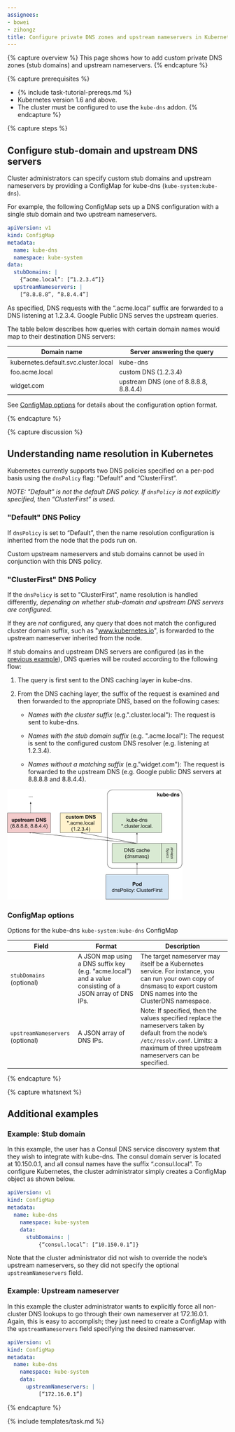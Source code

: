 ```yaml
---
assignees:
- bowei
- zihongz
title: Configure private DNS zones and upstream nameservers in Kubernetes
---
```


{% capture overview %}
This page shows how to add custom private DNS zones (stub domains) and upstream
nameservers.
{% endcapture %}

{% capture prerequisites %}
* {% include task-tutorial-prereqs.md %}
* Kubernetes version 1.6 and above.
* The cluster must be configured to use the `kube-dns` addon.
{% endcapture %}

{% capture steps %}

## Configure stub-domain and upstream DNS servers

Cluster administrators can specify custom stub domains and upstream nameservers
by providing a ConfigMap for kube-dns (`kube-system:kube-dns`).

For example, the following ConfigMap sets up a DNS configuration with a single stub domain and two
upstream nameservers.

```yaml
apiVersion: v1
kind: ConfigMap
metadata:
  name: kube-dns
  namespace: kube-system
data:
  stubDomains: |
    {“acme.local”: [“1.2.3.4”]}
  upstreamNameservers: |
    [“8.8.8.8”, “8.8.4.4”]
```

 As specified, DNS requests with the “.acme.local” suffix
are forwarded to a DNS listening at 1.2.3.4. Google Public DNS
serves the upstream queries.

The table below describes how queries with certain domain names would map to their destination DNS servers:

| Domain name | Server answering the query |
| ----------- | -------------------------- |
| kubernetes.default.svc.cluster.local| kube-dns |
| foo.acme.local| custom DNS (1.2.3.4) |
| widget.com    | upstream DNS (one of 8.8.8.8, 8.8.4.4) |

See [ConfigMap options](#configmap-options) for
details about the configuration option format.

{% endcapture %}

{% capture discussion %}

## Understanding name resolution in Kubernetes

Kubernetes currently supports two DNS policies specified on a per-pod basis
using the `dnsPolicy` flag: “Default” and “ClusterFirst”.

*NOTE: "Default" is not the default DNS policy. If `dnsPolicy` is not
explicitly specified, then “ClusterFirst” is used.*

### "Default" DNS Policy

If `dnsPolicy` is set to “Default”, then the name resolution configuration is
inherited from the node that the pods run on.

Custom upstream nameservers and
stub domains cannot be used in conjunction with this DNS policy.


### "ClusterFirst" DNS Policy

If the `dnsPolicy` is set to "ClusterFirst", name resolution is handled differently, *depending on whether stub-domain and upstream DNS servers are configured*.

If they are *not* configured, any query that does not match the configured cluster domain suffix, such as "www.kubernetes.io", is forwarded to the upstream nameserver inherited from the node.

If stub domains and upstream DNS servers are configured (as in the [previous example](#configuring-stub-domain-and-upstream-dns-servers)), DNS queries will be
routed according to the following flow:
1. The query is first sent to the DNS caching layer in kube-dns.

1. From the DNS caching layer, the suffix of the request is examined and then forwarded to the appropriate DNS, based on the following cases:
   * *Names with the cluster suffix* (e.g.".cluster.local"): The request is sent to kube-dns.

   * *Names with the stub domain suffix* (e.g. ".acme.local"): The request is sent to the configured custom DNS resolver (e.g. listening at 1.2.3.4).

   * *Names without a matching suffix* (e.g."widget.com"): The request is forwarded to the upstream DNS (e.g. Google public DNS servers at 8.8.8.8 and 8.8.4.4).

![DNS lookup flow](/docs/tasks/administer-cluster/dns-custom-nameservers/dns.png)

### ConfigMap options

Options for the kube-dns `kube-system:kube-dns` ConfigMap

| Field | Format | Description |
| ----- | ------ | ----------- |
| `stubDomains` (optional) | A JSON map using a DNS suffix key (e.g. “acme.local”) and a value consisting of a JSON array of DNS IPs. | The target nameserver may itself be a Kubernetes service. For instance, you can run your own copy of dnsmasq to export custom DNS names into the ClusterDNS namespace. |
| `upstreamNameservers` (optional) | A JSON array of DNS IPs. | Note: If specified, then the values specified replace the nameservers taken by default from the node’s `/etc/resolv.conf`. Limits: a maximum of three upstream nameservers can be specified. |

{% endcapture %}

{% capture whatsnext %}

## Additional examples

### Example: Stub domain

In this example, the user has a Consul DNS service discovery system that they wish to
integrate with kube-dns. The consul domain server is located at 10.150.0.1, and
all consul names have the suffix “.consul.local”.  To configure Kubernetes, the
cluster administrator simply creates a ConfigMap object as shown below.  

```yaml
apiVersion: v1
kind: ConfigMap
metadata:
  name: kube-dns
    namespace: kube-system
    data:
      stubDomains: |
          {“consul.local”: [“10.150.0.1”]}
```

Note that the cluster administrator did not wish to override the node’s
upstream nameservers, so they did not specify the optional
`upstreamNameservers` field.

### Example: Upstream nameserver

In this example the cluster administrator wants to explicitly force all
non-cluster DNS lookups to go through their own nameserver at 172.16.0.1.
Again, this is easy to accomplish; they just need to create a ConfigMap with the
`upstreamNameservers` field specifying the desired nameserver.

```yaml
apiVersion: v1
kind: ConfigMap
metadata:
  name: kube-dns
    namespace: kube-system
    data:
      upstreamNameservers: |
          [“172.16.0.1”]
```

{% endcapture %}

{% include templates/task.md %}

